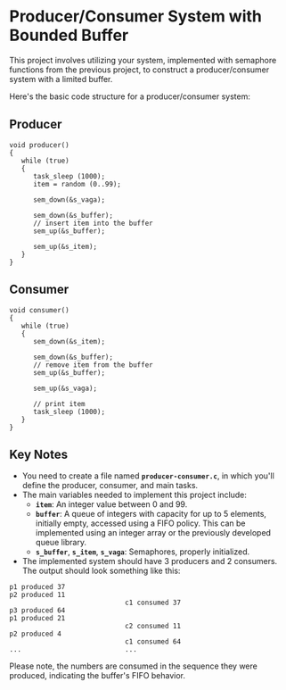 # Producer/Consumer System with Bounded Buffer

This project involves utilizing your system, implemented with semaphore functions from the previous project, to construct a producer/consumer system with a limited buffer.

Here's the basic code structure for a producer/consumer system:

## Producer
```
void producer()
{
   while (true)
   {
      task_sleep (1000);
      item = random (0..99);

      sem_down(&s_vaga);

      sem_down(&s_buffer);
      // insert item into the buffer
      sem_up(&s_buffer);

      sem_up(&s_item);
   }
}
```

## Consumer
```
void consumer()
{
   while (true)
   {
      sem_down(&s_item);

      sem_down(&s_buffer);
      // remove item from the buffer
      sem_up(&s_buffer);

      sem_up(&s_vaga);

      // print item
      task_sleep (1000);
   }
}
```
## Key Notes
- You need to create a file named **`producer-consumer.c`**, in which you'll define the producer, consumer, and main tasks.
- The main variables needed to implement this project include:
    - **`item`**: An integer value between 0 and 99.
    - **`buffer`**: A queue of integers with capacity for up to 5 elements, initially empty, accessed using a FIFO policy. This can be implemented using an integer array or the previously developed queue library.
    - **`s_buffer`**, **`s_item`**, **`s_vaga`**: Semaphores, properly initialized.
- The implemented system should have 3 producers and 2 consumers. The output should look something like this:

```
p1 produced 37
p2 produced 11
                             c1 consumed 37
p3 produced 64
p1 produced 21
                             c2 consumed 11
p2 produced 4
                             c1 consumed 64
...                          ...
```

Please note, the numbers are consumed in the sequence they were produced, indicating the buffer's FIFO behavior.